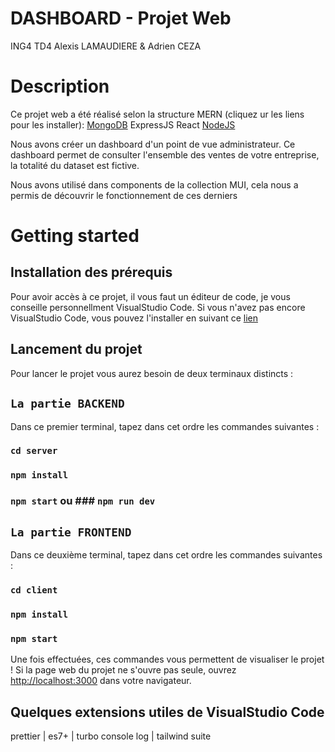 # DASHBOARD - Projet Web 
ING4 TD4 Alexis LAMAUDIERE & Adrien CEZA

# Description

Ce projet web a été réalisé selon la structure MERN (cliquez ur les liens pour les installer):
[MongoDB](https://www.mongodb.com/docs/manual/installation/)
ExpressJS
React 
[NodeJS](https://nodejs.org/en/download/)

Nous avons créer un dashboard d'un point de vue administrateur.
Ce dashboard permet de consulter l'ensemble des ventes de votre entreprise, la totalité du dataset est fictive.

Nous avons utilisé dans components de la collection MUI, cela nous a permis de découvrir le fonctionnement de ces derniers

# Getting started

## Installation des prérequis

Pour avoir accès à ce projet, il vous faut un éditeur de code, je vous conseille personnellment VisualStudio Code.
Si vous n'avez pas encore VisualStudio Code, vous pouvez l'installer en suivant ce [lien](https://code.visualstudio.com/download)

## Lancement du projet

Pour lancer le projet vous aurez besoin de deux terminaux distincts :

## `La partie BACKEND`

Dans ce premier terminal, tapez dans cet ordre les commandes suivantes :

### `cd server`
### `npm install`
### `npm start` ou ### `npm run dev`
## `La partie FRONTEND`

Dans ce deuxième terminal, tapez dans cet ordre les commandes suivantes :

### `cd client`
### `npm install`
### `npm start`

Une fois effectuées, ces commandes vous permettent de visualiser le projet !
Si la page web du projet ne s'ouvre pas seule, ouvrez [http://localhost:3000](http://localhost:3000) dans votre navigateur.


## Quelques extensions utiles de VisualStudio Code

prettier | es7+ | turbo console log | tailwind suite

